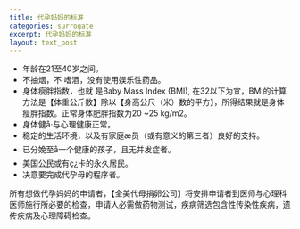 ```yaml
---
title: 代孕妈妈的标准
categories: surrogate
excerpt: 代孕妈妈的标准
layout: text_post
---
```


* 年龄在21至40岁之间。
* 不抽烟，不   嗜酒，没有使用娱乐性药品。
* 身体瘦胖指数，也就 是Baby Mass Index (BMI), 在32以下为宜，BMI的计算方法是【体重公斤数】除以【身高公尺（米）数的平方】，所得结果就是身体瘦胖指数。正常身体肥胖指数为20 ~25 kg/m2。
* 身体健å·与心理健康正常。
* 稳定的生活环境，以及有家庭æ员（或有意义的第三者）良好的支持。
* 已分娩至å一个健康的孩子，且无并发症者。
* 美国公民或有ç¿卡的永久居民。
* 决意要完成代孕母的程序者。

所有想做代孕妈妈的申请者，【全美代母捐卵公司】将安排申请者到医师与心理科医师施行所必要的检查，申请人必需做药物测试，疾病筛选包含性传染性疾病，遗传疾病及心理障碍检查。

